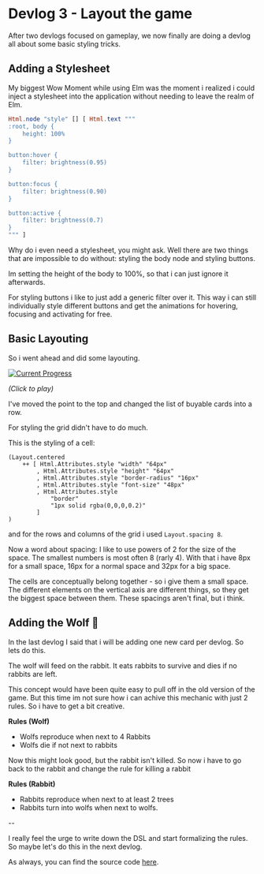 # Devlog 3 - Layout the game

After two devlogs focused on gameplay, we now finally are doing a devlog all about some basic styling tricks.

## Adding a Stylesheet

My biggest Wow Moment while using Elm was the moment i realized i could inject a stylesheet into the application without needing to leave the realm of Elm.

``` Elm
Html.node "style" [] [ Html.text """
:root, body {
    height: 100%
} 

button:hover {
    filter: brightness(0.95)
}

button:focus {
    filter: brightness(0.90)
}

button:active {
    filter: brightness(0.7)
}
""" ]
```

Why do i even need a stylesheet, you might ask. Well there are two things that are impossible to do without: styling the body node and styling buttons.

Im setting the height of the body to 100%, so that i can just ignore it afterwards.

For styling buttons i like to just add a generic filter over it. This way i can still individually style different buttons and get the animations for hovering, focusing and activating for free.

## Basic Layouting

So i went ahead and did some layouting.

[![Current Progress](https://orasund.github.io/littleWorldPuzzler/devlog/3/game.png)](https://orasund.github.io/littleWorldPuzzler/devlog/3/)

_(Click to play)_

I've moved the point to the top and changed the list of buyable cards into a row.

For styling the grid didn't have to do much.

This is the styling of a cell:

```
(Layout.centered
    ++ [ Html.Attributes.style "width" "64px"
        , Html.Attributes.style "height" "64px"
        , Html.Attributes.style "border-radius" "16px"
        , Html.Attributes.style "font-size" "48px"
        , Html.Attributes.style
            "border"
            "1px solid rgba(0,0,0,0.2)"
        ]
)
```

and for the rows and columns of the grid i used `Layout.spacing 8`.

Now a word about spacing: I like to use powers of 2 for the size of the space. The smallest numbers is most often 8 (rarly 4). With that i have 8px for a small space, 16px for a normal space and 32px for a big space.

The cells are conceptually belong together - so i give them a small space. The different elements on the vertical axis are different things, so they get the biggest space between them. These spacings aren't final, but i think.

## Adding the Wolf 🐺 

In the last devlog I said that i will be adding one new card per devlog. So lets do this.

The wolf will feed on the rabbit. It eats rabbits to survive and dies if no rabbits are left.

This concept would have been quite easy to pull off in the old version of the game. But this time im not sure how i can achive this mechanic with just 2 rules. So i have to get a bit creative.

**Rules (Wolf)**
* Wolfs reproduce when next to 4 Rabbits
* Wolfs die if not next to rabbits

Now this might look good, but the rabbit isn't killed. So now i have to go back to the rabbit and change the rule for killing a rabbit

**Rules (Rabbit)**
* Rabbits reproduce when next to at least 2 trees
* Rabbits turn into wolfs when next to wolfs.

--

I really feel the urge to write down the DSL and start formalizing the rules. So maybe let's do this in the next devlog.

As always, you can find the source code [here](https://github.com/Orasund/littleWorldPuzzler/tree/113c8f162d353c794bdc3d6615acc7cd58cf4914/V2).